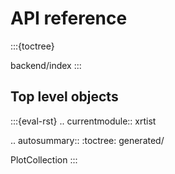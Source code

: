# API reference

:::{toctree}

backend/index
:::

## Top level objects

:::{eval-rst}
.. currentmodule:: xrtist

.. autosummary::
   :toctree: generated/

   PlotCollection
:::
